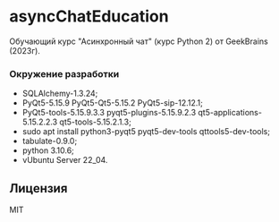 # asyncChatEducation
Обучающий курс "Асинхронный чат" (курс Python 2) от GeekBrains (2023г).

### Окружение разработки
- SQLAlchemy-1.3.24;
- PyQt5-5.15.9   PyQt5-Qt5-5.15.2   PyQt5-sip-12.12.1;
- PyQt5-tools-5.15.9.3.3   pyqt5-plugins-5.15.9.2.3   qt5-applications-5.15.2.2.3   qt5-tools-5.15.2.1.3;
- sudo apt install python3-pyqt5 pyqt5-dev-tools qttools5-dev-tools;
- tabulate-0.9.0;
- python 3.10.6;
- vUbuntu Server 22_04.

## Лицензия
MIT
